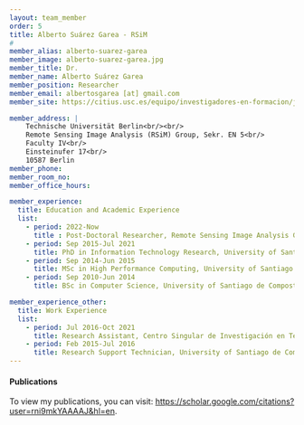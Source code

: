 ```yaml
---
layout: team_member
order: 5
title: Alberto Suárez Garea - RSiM
#
member_alias: alberto-suarez-garea
member_image: alberto-suarez-garea.jpg
member_title: Dr.
member_name: Alberto Suárez Garea
member_position: Researcher
member_email: albertosgarea [at] gmail.com
member_site: https://citius.usc.es/equipo/investigadores-en-formacion/jorge-alberto-suarez-garea?language=en

member_address: |
    Technische Universität Berlin<br/><br/>
    Remote Sensing Image Analysis (RSiM) Group, Sekr. EN 5<br/>
    Faculty IV<br/>
    Einsteinufer 17<br/>
    10587 Berlin
member_phone:
member_room_no:
member_office_hours:

member_experience:
  title: Education and Academic Experience
  list:
    - period: 2022-Now
      title : Post-Doctoral Researcher, Remote Sensing Image Analysis Group (RSiM), TU Berlin, Berlin, Germany.
    - period: Sep 2015-Jul 2021
      title: PhD in Information Technology Research, University of Santiago de Compostela, Spain.
    - period: Sep 2014-Jun 2015
      title: MSc in High Performance Computing, University of Santiago de Compostela, Spain.
    - period: Sep 2010-Jun 2014
      title: BSc in Computer Science, University of Santiago de Compostela, Spain.

member_experience_other:
  title: Work Experience
  list:
    - period: Jul 2016-Oct 2021
      title: Research Assistant, Centro Singular de Investigación en Tecnologías Inteligentes (CiTIUS), University of Santiago de Compostela, Spain.
    - period: Feb 2015-Jul 2016
      title: Research Support Technician, University of Santiago de Compostela, Spain.
---
```


  <h4 class="mt-4">Publications</h4>
  <p>To view my publications, you can visit: <a href="https://scholar.google.com/citations?user=rni9mkYAAAAJ&hl=en" target="_blank">https://scholar.google.com/citations?user=rni9mkYAAAAJ&hl=en</a>.</p>
